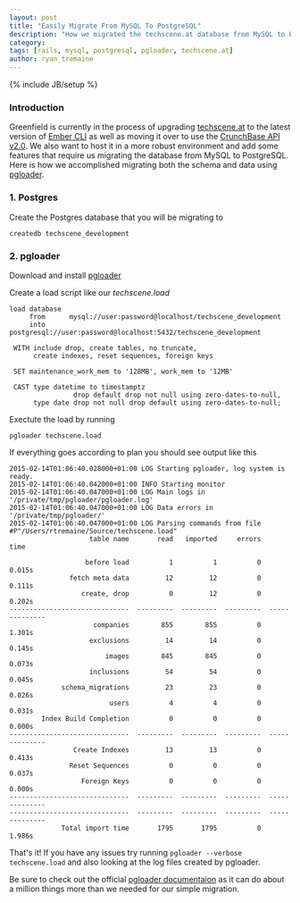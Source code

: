 ```yaml
---
layout: post
title: "Easily Migrate From MySQL To PostgreSQL"
description: "How we migrated the techscene.at database from MySQL to PostgreSQL"
category:
tags: [rails, mysql, postgresql, pgloader, techscene.at]
author: ryan_tremaine
---
```

{% include JB/setup %}

### Introduction
Greenfield is currently in the process of upgrading [techscene.at](http://techscene.at) to the latest version of [Ember CLI](http://www.ember-cli.com/) as well as moving it over to use the [CrunchBase API v2.0](https://info.crunchbase.com/2014/06/crunchbase-api-v2-0-released/). We also want to host it in a more robust environment and add some features that require us migrating the database from MySQL to PostgreSQL. Here is how we accomplished migrating both the schema and data using [pgloader](http://pgloader.io/).

### 1. Postgres
Create the Postgres database that you will be migrating to
```
createdb techscene_development
```
### 2. pgloader
Download and install [pgloader](http://pgloader.io/download.html)

Create a load script like our *techscene.load*
```
load database  
     from      mysql://user:password@localhost/techscene_development  
     into postgresql://user:password@localhost:5432/techscene_development
 
 WITH include drop, create tables, no truncate,  
      create indexes, reset sequences, foreign keys  
 
 SET maintenance_work_mem to '128MB', work_mem to '12MB'
 
 CAST type datetime to timestamptz  
                drop default drop not null using zero-dates-to-null,  
      type date drop not null drop default using zero-dates-to-null;
```

Exectute the load by running
```
pgloader techscene.load
```
If everything goes according to plan you should see output like this
```
2015-02-14T01:06:40.028000+01:00 LOG Starting pgloader, log system is ready.
2015-02-14T01:06:40.042000+01:00 INFO Starting monitor
2015-02-14T01:06:40.047000+01:00 LOG Main logs in '/private/tmp/pgloader/pgloader.log'
2015-02-14T01:06:40.047000+01:00 LOG Data errors in '/private/tmp/pgloader/'
2015-02-14T01:06:40.047000+01:00 LOG Parsing commands from file #P"/Users/rtremaine/Source/techscene.load"
                    table name       read   imported     errors            time

                   before load          1          1          0          0.015s
               fetch meta data         12         12          0          0.111s
                  create, drop          0         12          0          0.202s
------------------------------  ---------  ---------  ---------  --------------
                     companies        855        855          0          1.301s
                    exclusions         14         14          0          0.145s
                        images        845        845          0          0.073s
                    inclusions         54         54          0          0.045s
             schema_migrations         23         23          0          0.026s
                         users          4          4          0          0.031s
        Index Build Completion          0          0          0          0.000s
------------------------------  ---------  ---------  ---------  --------------
                Create Indexes         13         13          0          0.413s
               Reset Sequences          0          0          0          0.037s
                  Foreign Keys          0          0          0          0.000s
------------------------------  ---------  ---------  ---------  --------------
------------------------------  ---------  ---------  ---------  --------------
             Total import time       1795       1795          0          1.986s
```
That's it! If you have any issues try running `pgloader --verbose techscene.load` and also looking at the log files created by pgloader.

Be sure to check out the official [pgloader documentaion](http://pgloader.io/howto/pgloader.1.html) as it can do about a million things more than we needed for our simple migration.
